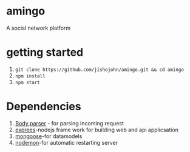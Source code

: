# amingo
A social network platform
# getting started
1. `git clone https://github.com/jishojohn/amingo.git && cd amingo`
2. `npm install`
3. `npm start`
# Dependencies
1. [Body parser](https://www.npmjs.com/package/body-parser) - for parsing  incoming request
2. [exprees](https://expressjs.com/)-nodejs frame work for building web and api applicsation
3. [mongoose](https://mongoosejs.com/)-for datamodels
4. [nodemon](https://www.npmjs.com/package/nodemon)-for automatic restarting server
